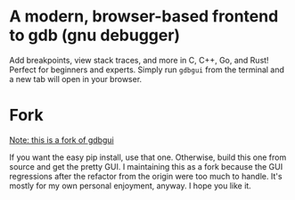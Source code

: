 # A modern, browser-based frontend to gdb (gnu debugger)

Add breakpoints, view stack traces, and more in C, C++, Go, and Rust! Perfect 
for beginners and experts. Simply run `gdbgui` from the terminal and a new tab 
will open in your browser.

# Fork
[Note: this is a fork of gdbgui](https://github.com/cs01/gdbgui)

If you want the easy pip install, use that one. Otherwise, build this one from
source and get the pretty GUI. I maintaining this as a fork because the GUI
regressions after the refactor from the origin were too much to handle. It's mostly for
my own personal enjoyment, anyway. I hope you like it.
